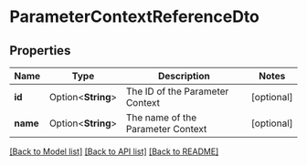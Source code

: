 # ParameterContextReferenceDto

## Properties

Name | Type | Description | Notes
------------ | ------------- | ------------- | -------------
**id** | Option<**String**> | The ID of the Parameter Context | [optional]
**name** | Option<**String**> | The name of the Parameter Context | [optional]

[[Back to Model list]](../README.md#documentation-for-models) [[Back to API list]](../README.md#documentation-for-api-endpoints) [[Back to README]](../README.md)


